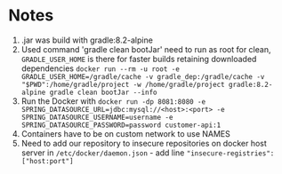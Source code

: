 # Notes

1. .jar was build with gradle:8.2-alpine
2. Used command 'gradle clean bootJar' need to run as root for clean, ```GRADLE_USER_HOME``` is there for faster builds retaining downloaded dependencies
 ```docker run --rm -u root -e GRADLE_USER_HOME=/gradle/cache -v gradle_dep:/gradle/cache -v "$PWD":/home/gradle/project -w /home/gradle/project gradle:8.2-alpine gradle clean bootJar --info```
3. Run the Docker with ```docker run -dp 8081:8080 -e SPRING_DATASOURCE_URL=jdbc:mysql://<host>:<port> -e SPRING_DATASOURCE_USERNAME=username -e SPRING_DATASOURCE_PASSWORD=password customer-api:1```
4. Containers have to be on custom network to use NAMES
5. Need to add our repository to insecure repositories on docker host server in ```/etc/docker/daemon.json``` - add line ```"insecure-registries":["host:port"]```